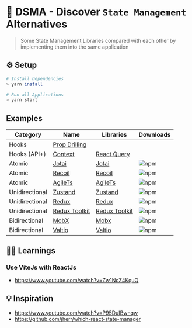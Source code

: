 # 👀 DSMA - Discover `State Management` Alternatives
> Some State Management Libraries compared with each other by implementing them into the same application

## ⚙️ Setup

```sh
# Install Dependencies
> yarn install

# Run all Applications
> yarn start
```

## Examples

| Category       | Name                                       | Libraries                                                                          | Downloads                                                                                                   |
|----------------|--------------------------------------------|------------------------------------------------------------------------------------|-------------------------------------------------------------------------------------------------------------|
| Hooks          | [Prop Drilling](http://localhost:3000/)    |                                                                                    |                                                                                                             |
| Hooks (API+)   | [Context](http://localhost:3001/)          | [React Query](https://react-query.tanstack.com/)                                   |                                                                                                             |
| Atomic         | [Jotai](http://localhost:3002/)            | [Jotai](https://github.com/pmndrs/jotai)                                           | ![npm](https://img.shields.io/npm/dw/jotai?color=white&label=%20&style=flat-square)                         |
| Atomic         | [Recoil](http://localhost:3003/)           | [Recoil](https://recoiljs.org/)                                                    | ![npm](https://img.shields.io/npm/dw/recoil?color=white&label=%20&style=flat-square)                        |
| Atomic         | [AgileTs](http://localhost:3004/)          | [AgileTs](https://agile-ts.org/)                                                   | ![npm](https://img.shields.io/npm/dw/@agile-ts/core?color=white&label=%20&style=flat-square)                |
| Unidirectional | [Zustand](http://localhost:3005/)          | [Zustand](https://zustand.surge.sh/)                                               | ![npm](https://img.shields.io/npm/dw/zustand?color=white&label=%20&style=flat-square)                       |
| Unidirectional | [Redux](http://localhost:3006/)            | [Redux](https://redux.js.org/)                                                     | ![npm](https://img.shields.io/npm/dw/redux?color=white&label=%20&style=flat-square)                         |
| Unidirectional | [Redux Toolkit](http://localhost:3007/)    | [Redux Toolkit](https://redux-toolkit.js.org/)                                     | ![npm](https://img.shields.io/npm/dw/@reduxjs/toolkit?color=white&label=%20&style=flat-square)              |
| Bidirectional  | [MobX](http://localhost:3008/)             | [Mobx](https://mobx.js.org/README.html)                                            | ![npm](https://img.shields.io/npm/dw/mobx?color=white&label=%20&style=flat-square)                          |
| Bidirectional  | [Valtio](http://localhost:3009/)           | [Valtio](https://www.npmjs.com/package/valtio)                                     | ![npm](https://img.shields.io/npm/dw/valtio?color=white&label=%20&style=flat-square)                        |


## 👨‍🎓 Learnings

### Use ViteJs with ReactJs
- https://www.youtube.com/watch?v=Zw1NcZ4KquQ

## 💡 Inspiration
- https://www.youtube.com/watch?v=P95DuIBwnqw
- https://github.com/jherr/which-react-state-manager
